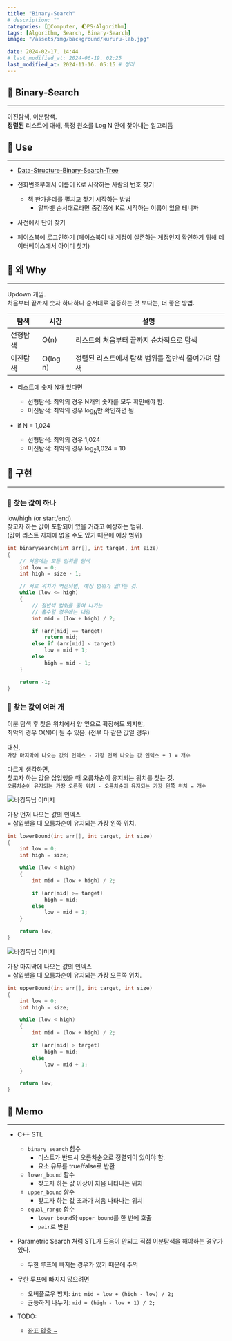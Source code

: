 ```yaml
---
title: "Binary-Search"
# description: ""
categories: [💫Computer, 🌓PS-Algorithm]
tags: [Algorithm, Search, Binary-Search]
image: "/assets/img/background/kururu-lab.jpg"

date: 2024-02-17. 14:44
# last_modified_at: 2024-06-19. 02:25
last_modified_at: 2024-11-16. 05:15 # 정리
---
```


## 💫 Binary-Search

---

이진탐색, 이분탐색.  
**정렬된** 리스트에 대해, 특정 원소를 Log N 안에 찾아내는 알고리듬  

## 💫 Use

---

- [Data-Structure-Binary-Search-Tree](/posts/Data-Structure-Binary-Search-Tree/)

- 전화번호부에서 이름이 K로 시작하는 사람의 번호 찾기
  - 책 한가운데를 펼치고 찾기 시작하는 방법
    - 알파벳 순서대로라면 중간쯤에 K로 시작하는 이름이 있을 테니까
- 사전에서 단어 찾기
- 페이스북에 로그인하기 (페이스북이 내 계정이 실존하는 계정인지 확인하기 위해 데이터베이스에서 아이디 찾기)

## 💫 왜 Why

---

Updown 게임.  
처음부터 끝까지 숫자 하나하나 순서대로 검증하는 것 보다는, 더 좋은 방법.  

| 탐색     | 시간     | 설명                                               |
| -------- | -------- | -------------------------------------------------- |
| 선형탐색 | O(n)     | 리스트의 처음부터 끝까지 순차적으로 탐색           |
| 이진탐색 | O(log n) | 정렬된 리스트에서 탐색 범위를 절반씩 줄여가며 탐색 |

- 리스트에 숫자 N개 있다면
  - 선형탐색: 최악의 경우 N개의 숫자를 모두 확인해야 함.
  - 이진탐색: 최악의 경우 log<sub>N</sub>만 확인하면 됨.

- if N = 1,024
  - 선형탐색: 최악의 경우 1,024
  - 이진탐색: 최악의 경우 log<sub>2</sub>1,024 = 10

## 💫 구현

---

### 🫧 찾는 값이 하나

low/high (or start/end).  
찾고자 하는 값이 포함되어 있을 거라고 예상하는 범위.  
(값이 리스트 자체에 없을 수도 있기 때문에 예상 범위)  

```cpp
int binarySearch(int arr[], int target, int size)
{
	// 처음에는 모든 범위를 탐색
	int low = 0;
	int high = size - 1;

	// 서로 위치가 역전되면, 예상 범위가 없다는 것.
	while (low <= high)
	{
		// 절반씩 범위를 줄여 나가는
		// 홀수일 경우에는 내림
		int mid = (low + high) / 2;

		if (arr[mid] == target)
			return mid;
		else if (arr[mid] < target)
			low = mid + 1;
		else
			high = mid - 1;
	}

	return -1;
}
```

### 🫧 찾는 값이 여러 개

이분 탐색 후 찾은 위치에서 양 옆으로 확장해도 되지만,  
최악의 경우 O(N)이 될 수 있음. (전부 다 같은 값일 경우)  

대신,  
`가장 마지막에 나오는 값의 인덱스 - 가장 먼저 나오는 값 인덱스 + 1 = 개수`  

다르게 생각하면,  
찾고자 하는 값을 삽입했을 때 오름차순이 유지되는 위치를 찾는 것.  
`오름차순이 유지되는 가장 오른쪽 위치 - 오름차순이 유지되는 가장 왼쪽 위치 = 개수`  

![바킹독님 이미지](https://img1.daumcdn.net/thumb/R1280x0/?scode=mtistory2&fname=https%3A%2F%2Fblog.kakaocdn.net%2Fdn%2Fb3XsQb%2Fbtranij1dB5%2FeWIvm0dDzBRao8vTxmm1K1%2Fimg.png)

가장 먼저 나오는 값의 인덱스  
= 삽입했을 때 오름차순이 유지되는 가장 왼쪽 위치.  

```cpp
int lowerBound(int arr[], int target, int size)
{
	int low = 0;
	int high = size;

	while (low < high)
	{
		int mid = (low + high) / 2;

		if (arr[mid] >= target)
			high = mid;
		else
			low = mid + 1;
	}

	return low;
}
```

![바킹독님 이미지](https://img1.daumcdn.net/thumb/R1280x0/?scode=mtistory2&fname=https%3A%2F%2Fblog.kakaocdn.net%2Fdn%2FckG40B%2FbtranhemVXf%2FGJcaPNmKFdqr8Ky9F2N3Tk%2Fimg.png)

가장 마지막에 나오는 값의 인덱스  
= 삽입했을 때 오름차순이 유지되는 가장 오른쪽 위치.  

```cpp
int upperBound(int arr[], int target, int size)
{
	int low = 0;
	int high = size;

	while (low < high)
	{
		int mid = (low + high) / 2;

		if (arr[mid] > target)
			high = mid;
		else
			low = mid + 1;
	}

	return low;
}
```

## 💫 Memo

---

- C++ STL
  - `binary_search` 함수
    - 리스트가 반드시 오름차순으로 정렬되어 있어야 함.
    - 요소 유무를 true/false로 반환
  - `lower_bound` 함수
    - 찾고자 하는 값 이상이 처음 나타나는 위치
  - `upper_bound` 함수
    - 찾고자 하는 값 초과가 처음 나타나는 위치
  - `equal_range` 함수
    - `lower_bound`와 `upper_bound`를 한 번에 호출
    - `pair`로 반환

- Parametric Search 처럼 STL가 도움이 안되고 직접 이분탐색을 해야하는 경우가 있다.
  - 무한 루프에 빠지는 경우가 있기 때문에 주의

- 무한 루프에 빠지지 않으려면
  - 오버플로우 방지: `int mid = low + (high - low) / 2;`
  - 균등하게 나누기: `mid = (high - low + 1) / 2;`

- TODO:
  - [좌표 압축 ~](https://blog.encrypted.gg/985)
